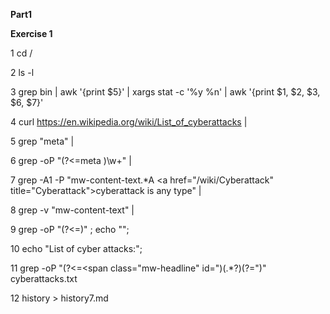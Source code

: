 __Part1__

__Exercise 1__

1  cd /

2  ls -l

3  grep bin | awk '{print $5}' | xargs stat -c '%y %n' | awk '{print $1, $2, $3, $6, $7}'

4  curl https://en.wikipedia.org/wiki/List_of_cyberattacks |

5  grep "meta" |

6  grep -oP "(?<=meta )\w+" |

7  grep -A1 -P "mw-content-text.*A <a href=\"/wiki/Cyberattack\" title=\"Cyberattack\">cyberattack</a> is any type" |

8  grep -v "mw-content-text" |

9  grep -oP "(?<=<title>).*?(?= - Wikipedia</title>)" ; echo ""; 

10  echo "List of cyber attacks:"; 

11  grep -oP "(?<=<span class=\"mw-headline\" id=\")(.*?)(?=\")" cyberattacks.txt

12 history > history7.md
